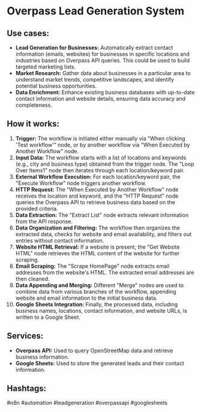 # Overpass Lead Generation System

## Use cases:

- **Lead Generation for Businesses:** Automatically extract contact information (emails, websites) for businesses in specific locations and industries based on Overpass API queries. This could be used to build targeted marketing lists.
- **Market Research:** Gather data about businesses in a particular area to understand market trends, competitive landscapes, and identify potential business opportunities.
- **Data Enrichment:** Enhance existing business databases with up-to-date contact information and website details, ensuring data accuracy and completeness.

## How it works:

1.  **Trigger:** The workflow is initiated either manually via "When clicking 'Test workflow'" node, or by another workflow via "When Executed by Another Workflow" node.
2.  **Input Data:** The workflow starts with a list of locations and keywords (e.g., city and business type) obtained from the trigger node. The "Loop Over Items1" node then iterates through each location/keyword pair.
3.  **External Workflow Execution:** For each location/keyword pair, the "Execute Workflow" node triggers another workflow.
4.  **HTTP Request:** The "When Executed by Another Workflow" node receives the location and keyword, and the "HTTP Request" node queries the Overpass API to retrieve business data based on the provided criteria.
5.  **Data Extraction:** The "Extract List" node extracts relevant information from the API response.
6.  **Data Organization and Filtering:** The workflow then organizes the extracted data, checks for website and email availability, and filters out entries without contact information.
7.  **Website HTML Retrieval:** If a website is present, the "Get Website HTML" node retrieves the HTML content of the website for further scraping.
8.  **Email Scraping:** The "Scrape HomePage" node extracts email addresses from the website's HTML. The extracted email addresses are then cleaned.
9.  **Data Appending and Merging:** Different "Merge" nodes are used to combine data from various branches of the workflow, appending website and email information to the initial business data.
10. **Google Sheets Integration:** Finally, the processed data, including business names, locations, contact information, and website URLs, is written to a Google Sheet.

## Services:

-   **Overpass API:** Used to query OpenStreetMap data and retrieve business information.
-   **Google Sheets:** Used to store the generated leads and their contact information.

## Hashtags:

#n8n #automation #leadgeneration #overpassapi #googlesheets
